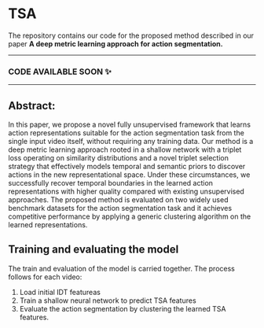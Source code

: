# TSA
The repository contains our code for the proposed method described in our paper **A deep metric learning approach for action segmentation.**

-----
### CODE AVAILABLE SOON ✨
-----

## Abstract:
In this paper, we propose a novel fully unsupervised framework that learns action representations suitable for the action segmentation task from the single input video itself, without requiring any training data. Our method is a deep metric learning approach rooted in a shallow network with a triplet loss operating on similarity distributions and a novel triplet selection strategy that effectively models temporal and semantic priors to discover actions in the new representational space. Under these circumstances, we successfully recover temporal boundaries in the learned action representations with higher quality compared with existing unsupervised approaches. The proposed method is evaluated on two widely used benchmark datasets for the action segmentation task and it achieves competitive performance by applying a generic clustering algorithm on the learned representations.

## Training and evaluating the model
The train and evaluation of the model is carried together. The process follows for each video:
1. Load initial IDT featureas
2. Train a shallow neural network to predict TSA features
3. Evaluate the action segmentation by clustering the learned TSA features.
